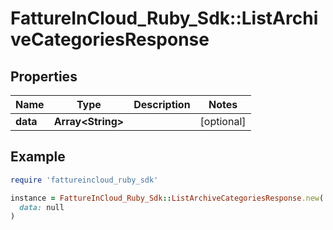 # FattureInCloud_Ruby_Sdk::ListArchiveCategoriesResponse

## Properties

| Name | Type | Description | Notes |
| ---- | ---- | ----------- | ----- |
| **data** | **Array&lt;String&gt;** |  | [optional] |

## Example

```ruby
require 'fattureincloud_ruby_sdk'

instance = FattureInCloud_Ruby_Sdk::ListArchiveCategoriesResponse.new(
  data: null
)
```

